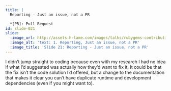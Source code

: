```yaml
---
title: |
  Reporting - Just an issue, not a PR

  *[PR]: Pull Request
id: slide-021
slide:
  :image_url: http://assets.h-lame.com/images/talks/rubygems-contribution/slides/021.png
  :image_alt: 'text: 1. Reporting, Just an issue, not a PR'
  :image_title: 'Slide 21: Reporting - Just an issue, not a PR'
---
```

I didnʼt jump straight to coding because even with my research I had no idea if what Iʼd suggested was actually how they’d want to fix it.  It could be that the fix isnʼt the code solution Iʼd offered, but a change to the documentation that makes it clear you canʼt have duplicate runtime and development dependencies (even if you might want to).
